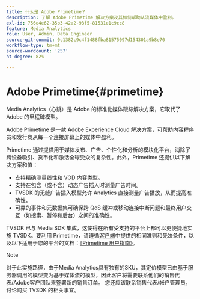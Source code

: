 ```yaml
---
title: 什么是 Adobe Primetime？
description: 了解 Adobe Primetime 解决方案及其如何帮助从流媒体中盈利。
exl-id: 756e4e62-35b3-42a2-93f5-81531e1c9cc8
feature: Media Analytics
role: User, Admin, Data Engineer
source-git-commit: 0c1382c9c4f1488fba81575097d154301a9b8e70
workflow-type: tm+mt
source-wordcount: '257'
ht-degree: 82%

---
```


# Adobe Primetime{#primetime}

Media Analytics（心跳）是 Adobe 的标准化媒体跟踪解决方案，它取代了 Adobe 的里程碑模型。

Adobe Primetime 是一款 Adobe Experience Cloud 解决方案，可帮助内容程序员和发行商从每一个连接屏幕上的媒体中盈利。

Primetime 通过提供用于媒体发布、广告、个性化和分析的模块化平台，消除了跨设备吸引、货币化和激活全球受众的复杂性。此外，Primetime 还提供以下解决方案和值：

* 支持精确测量线性和 VOD 内容类型。
* 支持在包含（或不含）动态广告插入时测量广告时间。
* TVSDK 的无缝广告插入模型允许 Analytics 直接测量广告播放，从而提高准确性。
* 可靠的事件和元数据集可确保跨 QoS 缓冲或移动连接中断问题和最终用户交互（如搜索、暂停和后台）之间的准确性。
<!--
* Integrated support for Nielsen DTVR (linear) with ID3 metadata and DCR with CMS metadata.
-->

TVSDK 已与 Media SDK 集成，这使得在所有受支持的平台上都可以更便捷地实施 TVSDK。<!--Primetime also supports the partnership with Nielsen.-->要利用 Primetime，请遵循[客户端](/help/legacy/intro-to-ava/implementation-paths/client-side-path.md)中提供的相同准则和先决条件，以及以下适用于您的平台的文档：[《Primetime 用户指南》](https://helpx.adobe.com/cn/primetime/user-guide.html)。

>[!NOTE]
>
>对于此实施路径，由于Media Analytics具有独有的SKU，其定价模型已由基于服务器调用的模型变为基于媒体流的模型，因此客户将需要联系他们的销售代表/Adobe客户团队来签署新的销售订单。 您还应该联系销售代表/帐户管理员，讨论购买 TVSDK 的相关事宜。
